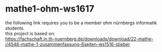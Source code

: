 # mathe1-ohm-ws1617
the following link requires you to be a member ohm nürnbergs informatik students.
<br>
this project is based on:<br>
https://fachschaft.in.th-nuernberg.de/downloads/download/22-mathe-i/4548-mathe-1-zusammenfassung-6seiten-ws1516-stieber
